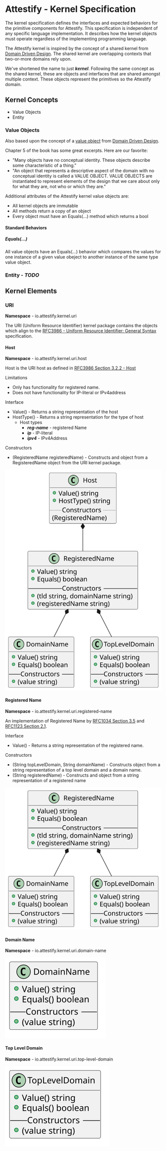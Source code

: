 # Attestify - Kernel Specification

The kernel specification defines the interfaces and expected behaviors for the primitive components for Attestify. This specification is independent of any specific language implementation. It describes how the kernel objects must operate regardless of the implementing programming language.

The Attestify kernel is inspired by the concept of a shared kernel from [Domain Driven Design](https://www.amazon.com/Domain-Driven-Design-Tackling-Complexity-Software/dp/0321125215). The shared kernel are overlapping contexts that two-or-more domains rely upon.  

We've shortened the name to just ***kernel***. Following the same concept as the shared kernel, these are objects and interfaces that are shared amongst multiple context.  These objects represent the primitives so the Attestify domain.

## Kernel Concepts

* Value Objects
* Entity

### Value Objects

Also based upon the concept of a [value object](https://learning.oreilly.com/library/view/domain-driven-design-tackling/0321125215/ch05.html) from [Domain Driven Design](https://www.amazon.com/Domain-Driven-Design-Tackling-Complexity-Software/dp/0321125215).

Chapter 5 of the book has some great excerpts.  Here are our favorite:

* "Many objects have no conceptual identity. These objects describe some characteristic of a thing."
* "An object that represents a descriptive aspect of the domain with no conceptual identity is called a VALUE OBJECT. VALUE OBJECTS are instantiated to represent elements of the design that we care about only for what they are, not who or which they are."

Additional attributes of the Attestify kernel value objects are:

* All kernel objects are immutable
* All methods return a copy of an object
* Every object must have an Equals(...) method which returns a bool

#### Standard Behaviors

##### Equals(...)

All value objects have an Equals(...) behavior which compares the values for one instance of a given value obeject to another instance of the same type value object. 

### Entity - *TODO*

## Kernel Elements

### URI

**Namespace** - io.attestify.kernel.uri

The URI (Uniform Resource Identifier) kernel package contains the objects which align to the [RFC3986 - Uniform Resource Identifier: General Syntax](https://datatracker.ietf.org/doc/html/rfc3986) specification.

#### Host

**Namespace** - io.attestify.kernel.uri.host

Host is the URI host as defined in [RFC3986 Section 3.2.2 - Host](https://datatracker.ietf.org/doc/html/rfc3986#section-3.2.2)

Limitations
* Only has functionality for registered name.
* Does not have functionality for IP-literal or IPv4address

Interface
* Value() - Returns a string representation of the host
* HostType() - Returns a string representation for the type of host
  * Host types
    * ***reg-name*** - registered Name
    * ***ip*** - IP-literal
    * ***ipv4*** - IPv4Address
    
Constructors
* (RegisteredName registeredName) - Constructs and object from a RegisteredName object from the URI kernel package.

![Host Class Diagram](https://raw.githubusercontent.com/attestify/kernel-specification/main/diagrams/uri/host.svg)

#### Registered Name

**Namespace** - io.attestify.kernel.uri.registered-name

An implementation of Registered Name by [RFC1034 Section 3.5](https://datatracker.ietf.org/doc/html/rfc1034#section-3.5) and [RFC1123 Section 2.1](https://datatracker.ietf.org/doc/html/rfc1123#section-2.1).

Interface
* Value() - Returns a string representation of the registered name.

Constructors
* (String topLevelDomain, String domainName) - Constructs object from a string representation of a top level domain and a domain name.
* (String registeredName) - Constructs and object from a string representation of a registered name

![Registered Name Class Diagram](https://raw.githubusercontent.com/attestify/kernel-specification/main/diagrams/uri/registered-name.svg)

#### Domain Name

**Namespace** - io.attestify.kernel.uri.domain-name

![Domain Name Class Diagram](https://raw.githubusercontent.com/attestify/kernel-specification/main/diagrams/uri/domain-name.svg)

#### Top Level Domain

**Namespace** - io.attestify.kernel.uri.top-level-domain

![Top Level Domain Class Diagram](https://raw.githubusercontent.com/attestify/kernel-specification/main/diagrams/uri/top-level-domain.svg)